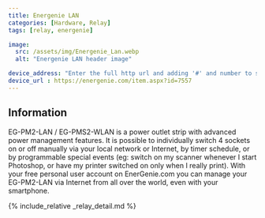 ```yaml
---
title: Energenie LAN
categories: [Hardware, Relay]
tags: [relay, energenie]

image:
  src: /assets/img/Energenie_Lan.webp
  alt: "Energenie LAN header image"

device_address: "Enter the full http url and adding '#' and number to speicfy the relay.<br />Ex: `http://[Optional_Password]@[Energenie_IP]/#2` will toggle the 2nd relay on the device."
device_url : https://energenie.com/item.aspx?id=7557
---
```

## Information
EG-PM2-LAN / EG-PMS2-WLAN is a power outlet strip with advanced power management features. It is possible to individually switch 4 sockets on or off manually via your local network or Internet, by timer schedule, or by programmable special events (eg: switch on my scanner whenever I start Photoshop, or have my printer switched on only when I really print). With your free personal user account on EnerGenie.com you can manage your EG-PM2-LAN via Internet from all over the world, even with your smartphone.

{% include_relative _relay_detail.md %}